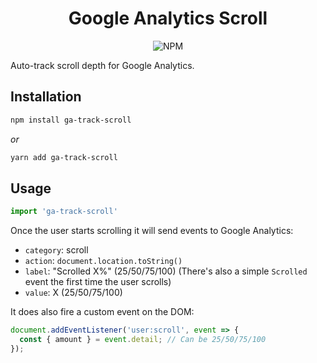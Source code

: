 <h1 align="center">Google Analytics Scroll</h1>

<p align="center">
  <img src="https://img.shields.io/npm/v/@firstandthird/ga-track-scroll?style=for-the-badge" alt="NPM" />
</p>

Auto-track scroll depth for Google Analytics.

## Installation

```sh
npm install ga-track-scroll
```

_or_

```sh
yarn add ga-track-scroll
```

## Usage
```js
import 'ga-track-scroll'
```

Once the user starts scrolling it will send events to Google Analytics:

  * `category`: scroll
  * `action`: `document.location.toString()`
  * `label`: "Scrolled X%" (25/50/75/100) (There's also a simple `Scrolled` event the first time the user scrolls)
  * `value`: X (25/50/75/100)

It does also fire a custom event on the DOM:

```javascript
document.addEventListener('user:scroll', event => {
  const { amount } = event.detail; // Can be 25/50/75/100
});
```
